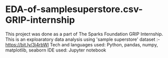 # EDA-of-samplesuperstore.csv-GRIP-internship
 This project was done as a part of The Sparks Foundation GRIP Internship.
 This is an exploaratory data analysis using 'sample superstore' dataset :- https://bit.ly/3i4rbWl
 Tech and languages used: Python, pandas, numpy, matplotlib, seaborn
 IDE used: Jupyter notebook
